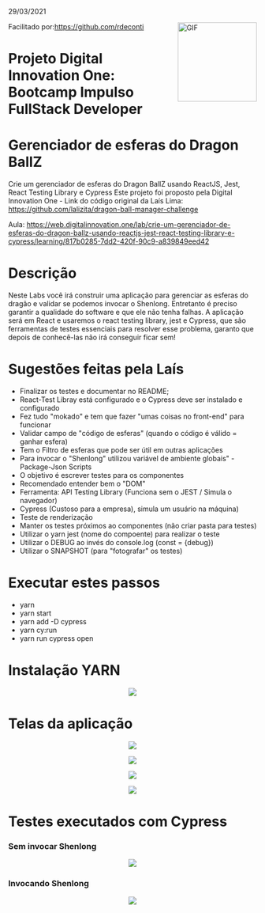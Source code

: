 29/03/2021

Facilitado por:https://github.com/rdeconti 
<img align="right" alt="GIF" height="160px" src="https://github.com/rdeconti/rdeconti-resources/blob/main/Digital%20Innovation%20One%20-%20Logotipo.png" />

# Projeto Digital Innovation One: Bootcamp Impulso FullStack Developer 

# Gerenciador de esferas do Dragon BallZ

Crie um gerenciador de esferas do Dragon BallZ usando ReactJS, Jest, React Testing Library e Cypress
Este projeto foi proposto pela Digital Innovation One - Link do código original da Laís Lima: https://github.com/lalizita/dragon-ball-manager-challenge

Aula: https://web.digitalinnovation.one/lab/crie-um-gerenciador-de-esferas-do-dragon-ballz-usando-reactjs-jest-react-testing-library-e-cypress/learning/817b0285-7dd2-420f-90c9-a839849eed42

# Descrição

Neste Labs você irá construir uma aplicação para gerenciar as esferas do dragão e validar se podemos invocar o Shenlong. Entretanto é preciso garantir a qualidade do software e que ele não tenha falhas. A aplicação será em React e usaremos o react testing library, jest e Cypress, que são ferramentas de testes essenciais para resolver esse problema, garanto que depois de conhecê-las não irá conseguir ficar sem!

# Sugestões feitas pela Laís

- Finalizar os testes e documentar no README;
- React-Test Libray está configurado e o Cypress deve ser instalado e configurado
- Fez tudo "mokado" e tem que fazer "umas coisas no front-end" para funcionar
- Validar campo de "código de esferas" (quando o código é válido = ganhar esfera)
- Tem o Filtro de esferas que pode ser útil em outras aplicações
- Para invocar o "Shenlong" utilizou variável de ambiente globais" - Package-Json Scripts
- O objetivo é escrever testes para os componentes
- Recomendado entender bem o "DOM"
- Ferramenta: API Testing Library (Funciona sem o JEST / Simula o navegador)
- Cypress (Custoso para a empresa), simula um usuário na máquina)
- Teste de renderização
- Manter os testes próximos ao componentes (não criar pasta para testes)
- Utilizar o yarn jest (nome do compoente) para realizar o teste
- Utilizar o DEBUG ao invés do console.log (const = {debug})
- Utilizar o SNAPSHOT (para "fotografar" os testes)

# Executar estes passos

- yarn
- yarn start
- yarn add -D cypress
- yarn cy:run
- yarn run cypress open

# Instalação YARN

<p align="center"> <img src="/Screen-documentation/Yarn install.jpg"> </p>

# Telas da aplicação
<p align="center"> <img src="/Screen-documentation/Application - screen number 1.jpg"> </p>
<p align="center"> <img src="/Screen-documentation/Application - screen number 2.jpg"> </p>
<p align="center"> <img src="/Screen-documentation/Application - screen number 3.jpg"> </p>
<p align="center"> <img src="/Screen-documentation/Application - screen number 4.jpg"> </p>

# Testes executados com Cypress

### Sem invocar Shenlong

<p align="center"> <img src="/Screen-documentation/Cypress - testing shenlong invocation 1.png"> </p>

### Invocando Shenlong

<p align="center"> <img src="/Screen-documentation/Cypress - testing shenlong invocation 2.png"> </p>
